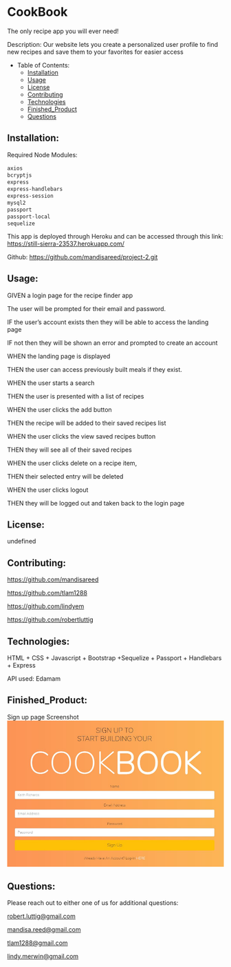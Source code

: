 # CookBook


The only recipe app you will ever need!

  Description:
  Our website lets you create a personalized user profile to find new recipes and save them to your favorites for easier access
  
  * Table of Contents:
      * [Installation](#installation)
      * [Usage](#usage)
      * [License](#license)
      * [Contributing](#contributing)
      * [Technologies](#technologies)
      * [Finished_Product](#finishedproduct)
      * [Questions](#questions)

  ## Installation: 

  Required Node Modules:
  
    axios 
    bcryptjs
    express
    express-handlebars
    express-session
    mysql2
    passport
    passport-local
    sequelize

  This app is deployed through Heroku and can be accessed through this link: 
  https://still-sierra-23537.herokuapp.com/  

  Github:
  https://github.com/mandisareed/project-2.git
  ## Usage:
  GIVEN a login page for the recipe finder app

  The user  will be prompted for their email and password. 

  IF the user’s account exists then they will be able to access the landing page

  IF not then they will be shown an error and prompted to create an account

  WHEN the landing page is displayed 

  THEN the user can access previously built meals if they exist.

  WHEN the user starts a search 

  THEN the user is presented with a list of recipes

  WHEN the user clicks the add button

  THEN the recipe will be added to their saved recipes list

  WHEN the user clicks the view saved recipes button 

  THEN they will see all of their saved recipes


  WHEN the user clicks delete on a recipe item, 

  THEN their selected entry will be deleted

  WHEN the user clicks logout
  
  THEN they will be logged out and taken back to the login page

  ## License: 
  undefined
  ## Contributing:
  https://github.com/mandisareed

  https://github.com/tlam1288

  https://github.com/lindyem

  https://github.com/robertluttig
  ## Technologies:
  HTML + CSS + Javascript + Bootstrap +Sequelize + Passport + Handlebars + Express

  API used: Edamam
  ## Finished_Product:
  Sign up page Screenshot
  ![](Assets/CookBookSignUp.JPG)
  ## Questions:

  Please reach out to either one of us for additional questions:

  robert.luttig@gmail.com

  mandisa.reed@gmail.com

  tlam1288@gmail.com

  lindy.merwin@gmail.com
  

